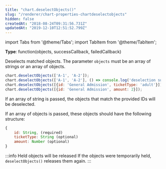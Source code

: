 ```yaml
---
title: "chart.deselectObjects()"
slug: "/renderer/chart-properties-chartdeselectobjects"
hidden: false
createdAt: "2018-08-24T09:31:56.731Z"
updatedAt: "2019-12-10T12:51:52.799Z"
---
```


import Tabs from '@theme/Tabs';
import TabItem from '@theme/TabItem';

**Type**: function(objects, successCallback, failedCallback)  

Deselects matched objects. The parameter `objects` must be an array of strings or an array of objects.

```javascript
chart.deselectObjects(['A-1', 'A-2']);
chart.deselectObjects(['A-1', 'A-2'], () => console.log('deselection succesful'));
chart.deselectObjects([{id: 'General Admission', ticketType: 'adult'}]);
chart.deselectObjects([{id: 'General Admission', amount: 2}]);
```

If an array of string is passed, the objects that match the provided IDs will be deselected.

If an array of objects is passed, these objects should have the following structure:

```javascript
{
    id: String, (required)
    ticketType: String (optional)
    amount: Number (optional)
}
```

:::info Held objects will be released
If the objects were temporarily held, `deselectObjects()` releases them again.
:::

